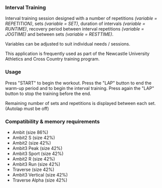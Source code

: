 <h3>Interval Training</h3>

Interval training session designed with a number of repetitions *(variable = REPETITION)*, sets *(variable = SET)*,
duration of intervals *(variable = RUNTIME)*, recovery period between interval repetitions *(variable = JOGTIME)* 
and between sets *(variable = RESTTIME)*.  

Variables can be adjusted to suit individual needs / sessions. 

This application is frequently used as part of the Newcastle University Athletics and Cross Country training program.

<h3>Usage</h3>

Press "START" to begin the workout.
Press the "LAP" button to end the warm-up period and to begin the interval training. 
Press again the "LAP" button to stop the training before the end. 

Remaining number of sets and repetitions is displayed between each set. (Autolap must be off)


<h3>Compatibility & memory requirements</h3>

<ul>

  <li>Ambit (size 86%)</li>
  <li>Ambit2 S (size 42%)</li>
  <li>Ambit2 (size 42%)</li>
  <li>Ambit3 Peak (size 42%)</li>
  <li>Ambit3 Sport (size 42%)</li>
  <li>Ambit2 R (size 42%)</li>
  <li>Ambit3 Run (size 42%)</li>
  <li>Traverse (size 42%)</li>
  <li>Ambit3 Vertical (size 42%)</li>
  <li>Traverse Alpha (size 42%)</li>

<ul>
